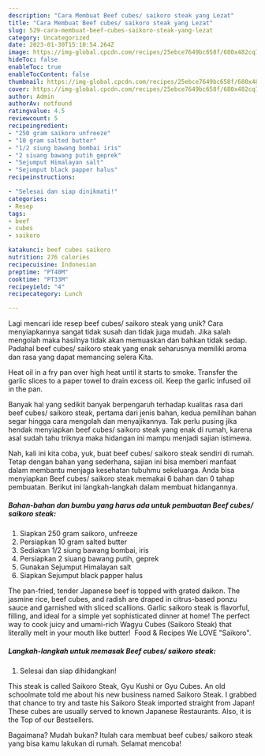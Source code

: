 ```yaml
---
description: "Cara Membuat Beef cubes/ saikoro steak yang Lezat"
title: "Cara Membuat Beef cubes/ saikoro steak yang Lezat"
slug: 529-cara-membuat-beef-cubes-saikoro-steak-yang-lezat
category: Uncategorized
date: 2023-01-30T15:10:54.264Z
image: https://img-global.cpcdn.com/recipes/25ebce7649bc658f/680x482cq70/beef-cubes-saikoro-steak-foto-resep-utama.jpg
hideToc: false
enableToc: true
enableTocContent: false
thumbnail: https://img-global.cpcdn.com/recipes/25ebce7649bc658f/680x482cq70/beef-cubes-saikoro-steak-foto-resep-utama.jpg
cover: https://img-global.cpcdn.com/recipes/25ebce7649bc658f/680x482cq70/beef-cubes-saikoro-steak-foto-resep-utama.jpg
author: Admin
authorAv: notfound
ratingvalue: 4.5
reviewcount: 5
recipeingredient:
- "250 gram saikoro unfreeze"
- "10 gram salted butter"
- "1/2 siung bawang bombai iris"
- "2 siuang bawang putih geprek"
- "Sejumput Himalayan salt"
- "Sejumput black papper halus"
recipeinstructions:

- "Selesai dan siap dinikmati!"
categories:
- Resep
tags:
- beef
- cubes
- saikoro

katakunci: beef cubes saikoro 
nutrition: 276 calories
recipecuisine: Indonesian
preptime: "PT40M"
cooktime: "PT33M"
recipeyield: "4"
recipecategory: Lunch

---
```





Lagi mencari ide resep beef cubes/ saikoro steak yang unik? Cara menyiapkannya sangat tidak susah dan tidak juga mudah. Jika salah mengolah maka hasilnya tidak akan memuaskan dan bahkan tidak sedap. Padahal beef cubes/ saikoro steak yang enak seharusnya memiliki aroma dan rasa yang dapat memancing selera Kita.





Heat oil in a fry pan over high heat until it starts to smoke. Transfer the garlic slices to a paper towel to drain excess oil. Keep the garlic infused oil in the pan.

Banyak hal yang sedikit banyak berpengaruh terhadap kualitas rasa dari beef cubes/ saikoro steak, pertama dari jenis bahan, kedua pemilihan bahan segar hingga cara mengolah dan menyajikannya. Tak perlu pusing jika hendak menyiapkan beef cubes/ saikoro steak yang enak di rumah, karena asal sudah tahu triknya maka hidangan ini mampu menjadi sajian istimewa.






Nah, kali ini kita coba, yuk, buat beef cubes/ saikoro steak sendiri di rumah. Tetap dengan bahan yang sederhana, sajian ini bisa memberi manfaat dalam membantu menjaga kesehatan tubuhmu sekeluarga. Anda bisa menyiapkan Beef cubes/ saikoro steak memakai 6 bahan dan 0 tahap pembuatan. Berikut ini langkah-langkah dalam membuat hidangannya.

<!--inarticleads1-->

##### Bahan-bahan dan bumbu yang harus ada untuk pembuatan Beef cubes/ saikoro steak:

1. Siapkan 250 gram saikoro, unfreeze
1. Persiapkan 10 gram salted butter
1. Sediakan 1/2 siung bawang bombai, iris
1. Persiapkan 2 siuang bawang putih, geprek
1. Gunakan Sejumput Himalayan salt
1. Siapkan Sejumput black papper halus


The pan-fried, tender Japanese beef is topped with grated daikon. The jasmine rice, beef cubes, and radish are draped in citrus-based ponzu sauce and garnished with sliced scallions. Garlic saikoro steak is flavorful, filling, and ideal for a simple yet sophisticated dinner at home! The perfect way to cook juicy and umami-rich Wagyu Cubes (Saikoro Steak) that literally melt in your mouth like butter! ️ Food &amp; Recipes We LOVE ️&#34;Saikoro&#34;. 

<!--inarticleads2-->

##### Langkah-langkah untuk memasak Beef cubes/ saikoro steak:


1. Selesai dan siap dihidangkan!

This steak is called Saikoro Steak, Gyu Kushi or Gyu Cubes. An old schoolmate told me about his new business named Saikoro Steak. I grabbed that chance to try and taste his Saikoro Steak imported straight from Japan! These cubes are usually served to known Japanese Restaurants. Also, it is the Top of our Bestsellers. 

Bagaimana? Mudah bukan? Itulah cara membuat beef cubes/ saikoro steak yang bisa kamu lakukan di rumah. Selamat mencoba!
